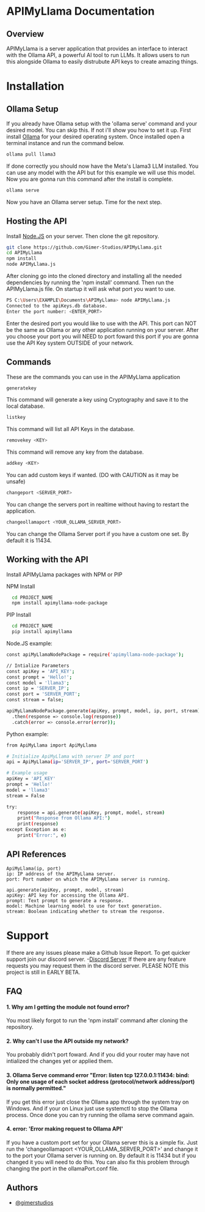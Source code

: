 # APIMyLlama Documentation

## Overview

APIMyLlama is a server application that provides an interface to interact with the Ollama API, a powerful AI tool to run LLMs. It allows users to run this alongside Ollama to easily distrubute API keys to create amazing things.

# Installation

## Ollama Setup
If you already have Ollama setup with the 'ollama serve' command and your desired model. You can skip this. If not i'll show you how to set it up. First install [Ollama](https://ollama.com/download) for your desired operating system. Once installed open a terminal instance and run the command below.
```bash
ollama pull llama3
```

If done correctly you should now have the Meta's Llama3 LLM installed. You can use any model with the API but for this example we will use this model. Now you are gonna run this command after the install is complete.
```bash
ollama serve
```
Now you have an Ollama server setup. Time for the next step.

## Hosting the API


Install [Node.JS](https://nodejs.org/en/download/package-manager) on your server. Then clone the git repository.

```bash
git clone https://github.com/Gimer-Studios/APIMyLlama.git
cd APIMyLlama
npm install
node APIMyLlama.js
```
After cloning go into the cloned directory and installing all the needed dependencies by running the 'npm install' command. Then run the APIMyLlama.js file.
On startup it will ask what port you want to use.
```bash
PS C:\Users\EXAMPLE\Documents\APIMyLlama> node APIMyLlama.js
Connected to the apiKeys.db database.
Enter the port number: <ENTER_PORT>
```
Enter the desired port you would like to use with the API. This port can NOT be the same as Ollama or any other application running on your server. After you choose your port you will NEED to port foward this port if you are gonna use the API Key system OUTSIDE of your network.

## Commands
These are the commands you can use in the APIMyLlama application

```bash
generatekey
```
This command will generate a key using Cryptography and save it to the local database.

```bash
listkey
```
This command will list all API Keys in the database.

```bash
removekey <KEY>
```
This command will remove any key from the database.

```bash
addkey <KEY>
```
You can add custom keys if wanted. (DO with CAUTION as it may be unsafe)

```bash
changeport <SERVER_PORT>
```
You can change the servers port in realtime without having to restart the application.

```bash
changeollamaport <YOUR_OLLAMA_SERVER_PORT>
```
You can change the Ollama Server port if you have a custom one set. By default it is 11434.

## Working with the API
Install APIMyLlama packages with NPM or PIP

NPM Install
```bash
  cd PROJECT_NAME
  npm install apimyllama-node-package
```
PIP Install
```bash
  cd PROJECT_NAME
  pip install apimyllama
```

Node.JS example:
```bash
const apiMyLlamaNodePackage = require('apimyllama-node-package');

// Intialize Parameters
const apiKey = 'API_KEY';
const prompt = 'Hello!';
const model = 'llama3';
const ip = 'SERVER_IP';
const port = 'SERVER_PORT';
const stream = false;

apiMyLlamaNodePackage.generate(apiKey, prompt, model, ip, port, stream)
  .then(response => console.log(response))
  .catch(error => console.error(error));
  ```

Python example:
```bash
from ApiMyLlama import ApiMyLlama

# Initialize ApiMyLlama with server IP and port
api = ApiMyLlama(ip='SERVER_IP', port='SERVER_PORT')

# Example usage
apiKey = 'API_KEY'
prompt = 'Hello!'
model = 'llama3'
stream = False

try:
    response = api.generate(apiKey, prompt, model, stream)
    print("Response from Ollama API:")
    print(response)
except Exception as e:
    print("Error:", e)
```
## API References
```
ApiMyLlama(ip, port)
ip: IP address of the APIMyLlama server.
port: Port number on which the APIMyLlama server is running.
```
```
api.generate(apiKey, prompt, model, stream)
apiKey: API key for accessing the Ollama API.
prompt: Text prompt to generate a response.
model: Machine learning model to use for text generation.
stream: Boolean indicating whether to stream the response.
```
# Support
If there are any issues please make a Github Issue Report. To get quicker support join our discord server.
-[Discord Server](https://discord.gg/r6XazGtKg7) If there are any feature requests you may request them in the discord server. PLEASE NOTE this project is still in EARLY BETA. 

## FAQ

#### 1. Why am I getting the module not found error?

You most likely forgot to run the 'npm install' command after cloning the repository.

#### 2. Why can't I use the API outside my network?

You probably didn't port foward. And if you did your router may have not intialized the changes yet or applied them.

#### 3. Ollama Serve command error "Error: listen tcp 127.0.0.1:11434: bind: Only one usage of each socket address (protocol/network address/port) is normally permitted."

If you get this error just close the Ollama app through the system tray on Windows. And if your on Linux just use systemctl to stop the Ollama process. Once done you can try running the ollama serve command again.

#### 4. error: 'Error making request to Ollama API'

If you have a custom port set for your Ollama server this is a simple fix. Just run the 'changeollamaport <YOUR_OLLAMA_SERVER_PORT>' and change it to the port your Ollama server is running on. By default it is 11434 but if you changed it you will need to do this. You can also fix this problem through changing the port in the ollamaPort.conf file.

## Authors

- [@gimerstudios](https://github.com/Gimer-Studios)
